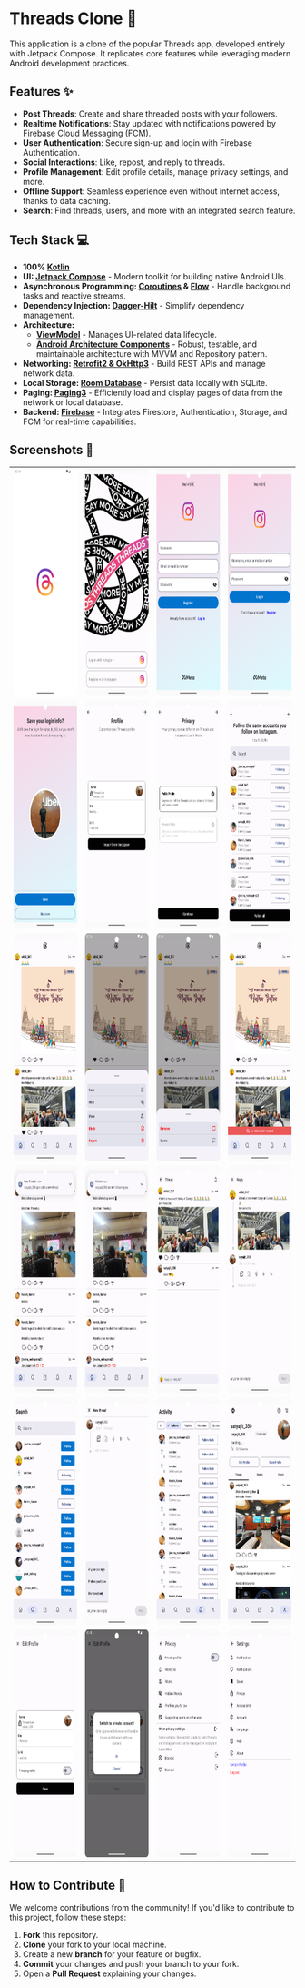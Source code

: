 # Threads Clone 📱

This application is a clone of the popular Threads app, developed entirely with Jetpack Compose. It replicates core features while leveraging modern Android development practices.

## Features ✨
- **Post Threads**: Create and share threaded posts with your followers.
- **Realtime Notifications**: Stay updated with notifications powered by Firebase Cloud Messaging (FCM).
- **User Authentication**: Secure sign-up and login with Firebase Authentication.
- **Social Interactions**: Like, repost, and reply to threads.
- **Profile Management**: Edit profile details, manage privacy settings, and more.
- **Offline Support**: Seamless experience even without internet access, thanks to data caching.
- **Search**: Find threads, users, and more with an integrated search feature.

## Tech Stack 💻
- **100% [Kotlin](https://kotlinlang.org/)**
- **UI: [Jetpack Compose](https://developer.android.com/jetpack/compose)** - Modern toolkit for building native Android UIs.
- **Asynchronous Programming: [Coroutines](https://github.com/Kotlin/kotlinx.coroutines) & [Flow](https://developer.android.com/kotlin/flow)** - Handle background tasks and reactive streams.
- **Dependency Injection: [Dagger-Hilt](https://dagger.dev/hilt/)** - Simplify dependency management.
- **Architecture:**
  - **[ViewModel](https://developer.android.com/topic/libraries/architecture/viewmodel)** - Manages UI-related data lifecycle.
  - **[Android Architecture Components](https://developer.android.com/topic/architecture)** - Robust, testable, and maintainable architecture with MVVM and Repository pattern.
- **Networking: [Retrofit2 & OkHttp3](https://github.com/square/retrofit)** - Build REST APIs and manage network data.
- **Local Storage: [Room Database](https://developer.android.com/training/data-storage/room)** - Persist data locally with SQLite.
- **Paging: [Paging3](https://developer.android.com/topic/libraries/architecture/paging/v3-overview)** - Efficiently load and display pages of data from the network or local database.
- **Backend: [Firebase](https://firebase.google.com/)** - Integrates Firestore, Authentication, Storage, and FCM for real-time capabilities.

## Screenshots 📸
<table>
  <tr>
    <td><img src="https://github.com/Satyajit-350/Threads-Clone/blob/master/screenshots/splash.png" height="400"/></td>
    <td><img src="https://github.com/Satyajit-350/Threads-Clone/blob/master/screenshots/auth.png" height="400"/></td>
    <td><img src="https://github.com/Satyajit-350/Threads-Clone/blob/master/screenshots/register.png" height="400"/></td>
    <td><img src="https://github.com/Satyajit-350/Threads-Clone/blob/master/screenshots/login.png" height="400"/></td>
  </tr>
  <tr>
    <td><img src="https://github.com/Satyajit-350/Threads-Clone/blob/master/screenshots/login_info.png" height="400"/></td>
    <td><img src="https://github.com/Satyajit-350/Threads-Clone/blob/master/screenshots/onboaarding1.png" height="400"/></td>
    <td><img src="https://github.com/Satyajit-350/Threads-Clone/blob/master/screenshots/public_private.png" height="400"/></td>
    <td><img src="https://github.com/Satyajit-350/Threads-Clone/blob/master/screenshots/followers.png" height="400"/></td>
  </tr>
  <tr>
    <td><img src="https://github.com/Satyajit-350/Threads-Clone/blob/master/screenshots/home.png" height="400"/></td>
    <td><img src="https://github.com/Satyajit-350/Threads-Clone/blob/master/screenshots/options.png" height="400"/></td>
    <td><img src="https://github.com/Satyajit-350/Threads-Clone/blob/master/screenshots/repost.png" height="400"/></td>
    <td><img src="https://github.com/Satyajit-350/Threads-Clone/blob/master/screenshots/no_internet.png" height="400"/></td>
  </tr>
  <tr>
    <td><img src="https://github.com/Satyajit-350/Threads-Clone/blob/master/screenshots/new_thread_notification.png" height="400"/></td>
    <td><img src="https://github.com/Satyajit-350/Threads-Clone/blob/master/screenshots/follow_notification.png" height="400"/></td>
    <td><img src="https://github.com/Satyajit-350/Threads-Clone/blob/master/screenshots/reply_preview_screen.png" height="400"/></td>
    <td><img src="https://github.com/Satyajit-350/Threads-Clone/blob/master/screenshots/reply_screen.png" height="400"/></td>
  </tr>
  <tr>
    <td><img src="https://github.com/Satyajit-350/Threads-Clone/blob/master/screenshots/search.png" height="400"/></td>
    <td><img src="https://github.com/Satyajit-350/Threads-Clone/blob/master/screenshots/new_thread.png" height="400"/></td>
    <td><img src="https://github.com/Satyajit-350/Threads-Clone/blob/master/screenshots/notification.png" height="400"/></td>
    <td><img src="https://github.com/Satyajit-350/Threads-Clone/blob/master/screenshots/profile.png" height="400"/></td>
  </tr>
  <tr>
    <td><img src="https://github.com/Satyajit-350/Threads-Clone/blob/master/screenshots/edit_profile.png" height="400"/></td>
    <td><img src="https://github.com/Satyajit-350/Threads-Clone/blob/master/screenshots/switch_account.png" height="400"/></td>
    <td><img src="https://github.com/Satyajit-350/Threads-Clone/blob/master/screenshots/privacy.png" height="400"/></td>
    <td><img src="https://github.com/Satyajit-350/Threads-Clone/blob/master/screenshots/settings.png" height="400"/></td>
  </tr>
</table>

## How to Contribute 🤝

We welcome contributions from the community! If you'd like to contribute to this project, follow these steps:

1. **Fork** this repository.
2. **Clone** your fork to your local machine.
3. Create a new **branch** for your feature or bugfix.
4. **Commit** your changes and push your branch to your fork.
5. Open a **Pull Request** explaining your changes.


